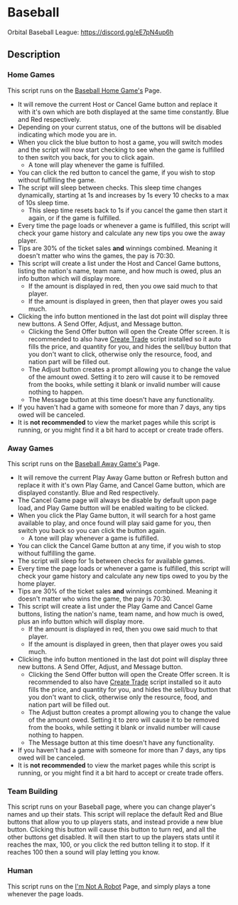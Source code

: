 # Baseball

Orbital Baseball League: https://discord.gg/eE7pN4up6h

## Description

### Home Games

This script runs on the [Baseball Home Game's](https://politicsandwar.com/obl/host/) Page.
- It will remove the current Host or Cancel Game button and replace it with it's own which are both displayed at the same time constantly. Blue and Red respectively.
- Depending on your current status, one of the buttons will be disabled indicating which mode you are in.
- When you click the blue button to host a game, you will switch modes and the script will now start checking to see when the game is fulfilled to then switch you back, for you to click again.
  - A tone will play whenever the game is fulfilled.
- You can click the red button to cancel the game, if you wish to stop without fulfilling the game.
- The script will sleep between checks. This sleep time changes dynamically, starting at 1s and increases by 1s every 10 checks to a max of 10s sleep time.
  - This sleep time resets back to 1s if you cancel the game then start it again, or if the game is fulfilled.
- Every time the page loads or whenever a game is fulfilled, this script will check your game history and calculate any new tips you owe the away player.
- Tips are 30% of the ticket sales **and** winnings combined. Meaning it doesn't matter who wins the games, the pay is 70:30.
- This script will create a list under the Host and Cancel Game buttons, listing the nation's name, team name, and how much is owed, plus an info button which will display more.
  - If the amount is displayed in red, then you owe said much to that player.
  - If the amount is displayed in green, then that player owes you said much.
- Clicking the info button mentioned in the last dot point will display three new buttons. A Send Offer, Adjust, and Message button.
  - Clicking the Send Offer button will open the Create Offer screen. It is recommended to also have [Create Trade](https://github.com/BlackAsLight/DocScripts/blob/main/Trading/Create%20Trade.user.js) script installed so it auto fills the price, and quantity for you, and hides the sell/buy button that you don't want to click, otherwise only the resource, food, and nation part will be filled out.
  - The Adjust button creates a prompt allowing you to change the value of the amount owed. Setting it to zero will cause it to be removed from the books, while setting it blank or invalid number will cause nothing to happen.
  - The Message button at this time doesn't have any functionality.
- If you haven't had a game with someone for more than 7 days, any tips owed will be canceled.
- It is **not recommended** to view the market pages while this script is running, or you might find it a bit hard to accept or create trade offers.

### Away Games

This script runs on the [Baseball Away Game's](https://politicsandwar.com/obl/play/) Page.
- It will remove the current Play Away Game button or Refresh button and replace it with it's own Play Game, and Cancel Game button, which are displayed constantly. Blue and Red respectively.
- The Cancel Game page will always be disable by default upon page load, and Play Game button will be enabled waiting to be clicked.
- When you click the Play Game button, it will search for a host game available to play, and once found will play said game for you, then switch you back so you can click the button again.
  - A tone will play whenever a game is fulfilled.
- You can click the Cancel Game button at any time, if you wish to stop without fulfilling the game.
- The script will sleep for 1s between checks for available games.
- Every time the page loads or whenever a game is fulfilled, this script will check your game history and calculate any new tips owed to you by the home player.
- Tips are 30% of the ticket sales **and** winnings combined. Meaning it doesn't matter who wins the game, the pay is 70:30.
- This script will create a list under the Play Game and Cancel Game buttons, listing the nation's name, team name, and how much is owed, plus an info button which will display more.
  - If the amount is displayed in red, then you owe said much to that player.
  - If the amount is displayed in green, then that player owes you said much.
- Clicking the info button mentioned in the last dot point will display three new buttons. A Send Offer, Adjust, and Message button.
  - Clicking the Send Offer button will open the Create Offer screen. It is recommended to also have [Create Trade](https://github.com/BlackAsLight/DocScripts/blob/main/Trading/Create%20Trade.user.js) script installed so it auto fills the price, and quantity for you, and hides the sell/buy button that you don't want to click, otherwise only the resource, food, and nation part will be filled out.
  - The Adjust button creates a prompt allowing you to change the value of the amount owed. Setting it to zero will cause it to be removed from the books, while setting it blank or invalid number will cause nothing to happen.
  - The Message button at this time doesn't have any functionality.
- If you haven't had a game with someone for more than 7 days, any tips owed will be canceled.
- It is **not recommended** to view the market pages while this script is running, or you might find it a bit hard to accept or create trade offers.

### Team Building

This script runs on your Baseball page, where you can change player's names and up their stats. This script will replace the default Red and Blue buttons that allow you to up players stats, and instead provide a new blue button. Clicking this button will cause this button to turn red, and all the other buttons get disabled. It will then start to up the players stats until it reaches the max, 100, or you click the red button telling it to stop. If it reaches 100 then a sound will play letting you know.

### Human

This script runs on the [I'm Not A Robot](https://politicsandwar.com/human/) Page, and simply plays a tone whenever the page loads.
